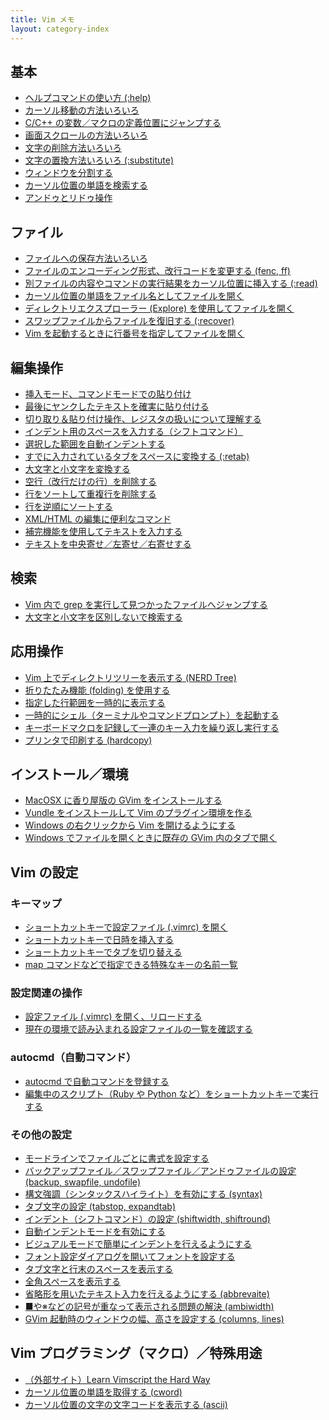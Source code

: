 ```yaml
---
title: Vim メモ
layout: category-index
---
```


基本
----
* [ヘルプコマンドの使い方 (:help)](basic/help.html)
* [カーソル移動の方法いろいろ](basic/move-cursor.html)
* [C/C++ の変数／マクロの定義位置にジャンプする](basic/cpp-jump.html)
* [画面スクロールの方法いろいろ](basic/scroll.html)
* [文字の削除方法いろいろ](basic/delete.html)
* [文字の置換方法いろいろ (:substitute)](basic/substitute.html)
* [ウィンドウを分割する](basic/window.html)
* [カーソル位置の単語を検索する](basic/search-current-word.html)
* [アンドゥとリドゥ操作](basic/undo-and-redo.html)

ファイル
----
* [ファイルへの保存方法いろいろ](file/save.html)
* [ファイルのエンコーディング形式、改行コードを変更する (fenc, ff)](file/encoding.html)
* [別ファイルの内容やコマンドの実行結果をカーソル位置に挿入する (:read)](file/read.html)
* [カーソル位置の単語をファイル名としてファイルを開く](file/open-file-at-cursor.html)
* [ディレクトリエクスプローラー (Explore) を使用してファイルを開く](file/explore.html)
* [スワップファイルからファイルを復旧する (:recover)](file/recover.html)
* [Vim を起動するときに行番号を指定してファイルを開く](file/command-line-options.html)

編集操作
----
* [挿入モード、コマンドモードでの貼り付け](edit/paste-in-insert-mode.html)
* [最後にヤンクしたテキストを確実に貼り付ける](edit/paste-register-0.html)
* [切り取り＆貼り付け操作、レジスタの扱いについて理解する](edit/register.html)
* [インデント用のスペースを入力する（シフトコマンド）](edit/indent.html)
* [選択した範囲を自動インデントする](edit/re-indent.html)
* [すでに入力されているタブをスペースに変換する (:retab)](edit/retab.html)
* [大文字と小文字を変換する](edit/uppercase-lowercase.html)
* [空行（改行だけの行）を削除する](edit/remove-empty-lines.html)
* [行をソートして重複行を削除する](edit/unique-lines.html)
* [行を逆順にソートする](edit/reverse-sort.html)
* [XML/HTML の編集に便利なコマンド](edit/xml-and-html.html)
* [補完機能を使用してテキストを入力する](edit/complete.html)
* [テキストを中央寄せ／左寄せ／右寄せする](edit/adjust.html)

検索
----
* [Vim 内で grep を実行して見つかったファイルへジャンプする](advanced/grep.html)
* [大文字と小文字を区別しないで検索する](advanced/ignorecase.html)

応用操作
----
* [Vim 上でディレクトリツリーを表示する (NERD Tree)](advanced/nerd-tree.html)
* [折りたたみ機能 (folding) を使用する](advanced/folding.html)
* [指定した行範囲を一時的に表示する](advanced/show-lines.html)
* [一時的にシェル（ターミナルやコマンドプロンプト）を起動する](advanced/shell.html)
* [キーボードマクロを記録して一連のキー入力を繰り返し実行する](advanced/macro.html)
* [プリンタで印刷する (hardcopy)](advanced/hardcopy.html)

インストール／環境
----
* [MacOSX に香り屋版の GVim をインストールする](install/kaoriya-gvim.html)
* [Vundle をインストールして Vim のプラグイン環境を作る](install/vundle.html)
* [Windows の右クリックから Vim を開けるようにする](install/windows-right-click.html)
* [Windows でファイルを開くときに既存の GVim 内のタブで開く](install/windows-open-tab.html)

Vim の設定
----

### キーマップ
* [ショートカットキーで設定ファイル (.vimrc) を開く](settings/open-vimrc-quickly.html)
* [ショートカットキーで日時を挿入する](insert-date.html)
* [ショートカットキーでタブを切り替える](keymap/tab.html)
* [map コマンドなどで指定できる特殊なキーの名前一覧](keymap/keycodes.html)

### 設定関連の操作
* [設定ファイル (.vimrc) を開く、リロードする](settings/reload-vimrc.html)
* [現在の環境で読み込まれる設定ファイルの一覧を確認する](settings/rc-files.html)

### autocmd（自動コマンド）
* [autocmd で自動コマンドを登録する](settings/autocmd.html)
* [編集中のスクリプト（Ruby や Python など）をショートカットキーで実行する](settings/autocmd-exec.html)

### その他の設定
* [モードラインでファイルごとに書式を設定する](settings/modeline.html)
* [バックアップファイル／スワップファイル／アンドゥファイルの設定 (backup, swapfile, undofile)](settings/backup.html)
* [構文強調（シンタックスハイライト）を有効にする (syntax)](settings/syntax.html)
* [タブ文字の設定 (tabstop, expandtab)](settings/tab.html)
* [インデント（シフトコマンド）の設定 (shiftwidth, shiftround)](settings/indent.html)
* [自動インデントモードを有効にする](settings/auto-indent.html)
* [ビジュアルモードで簡単にインデントを行えるようにする](settings/visual-indent.html)
* [フォント設定ダイアログを開いてフォントを設定する](settings/font-dialog.html)
* [タブ文字と行末のスペースを表示する](settings/show-space.html)
* [全角スペースを表示する](settings/show-double-byte-space.html)
* [省略形を用いたテキスト入力を行えるようにする (abbrevaite)](settings/abbreviate.html)
* [■や※などの記号が重なって表示される問題の解決 (ambiwidth)](settings/ambiwidth.html)
* [GVim 起動時のウィンドウの幅、高さを設定する (columns, lines)](settings/window-size.html)

Vim プログラミング（マクロ）／特殊用途
----
* [（外部サイト）Learn Vimscript the Hard Way](http://learnvimscriptthehardway.stevelosh.com/)
* [カーソル位置の単語を取得する (cword)](misc/cword.html)
* [カーソル位置の文字の文字コードを表示する (ascii)](misc/ascii.html)

